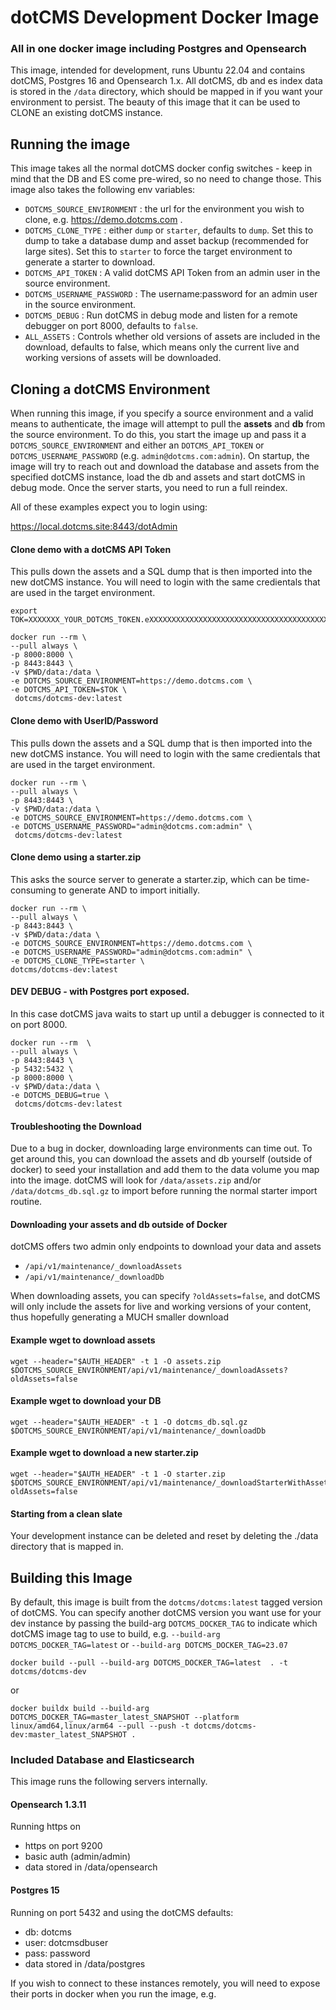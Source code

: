 # dotCMS Development Docker Image
### All in one docker image including Postgres and Opensearch
This image, intended for development, runs Ubuntu 22.04 and contains dotCMS, Postgres 16 and Opensearch 1.x. All dotCMS, db and es index data is stored in the `/data` directory, which should be mapped in if you want your environment to persist.  The beauty of this image that it can be used to CLONE an existing dotCMS instance.  


## Running the image
This image takes all the normal dotCMS docker config switches - keep in mind that the DB and ES come pre-wired, so no need to change those.  This image also takes the following env variables:

- `DOTCMS_SOURCE_ENVIRONMENT` : the url for the environment you wish to clone, e.g. https://demo.dotcms.com .
- `DOTCMS_CLONE_TYPE` : either `dump` or `starter`, defaults to `dump`.  Set this to dump to take a database dump and asset backup (recommended for large sites).  Set this to `starter` to force the target environment to generate a starter to download.
- `DOTCMS_API_TOKEN` : A valid dotCMS API Token from an admin user in the source environment.
- `DOTCMS_USERNAME_PASSWORD` :  The username:password for an admin user in the source environment.
- `DOTCMS_DEBUG` :  Run dotCMS in debug mode and listen for a remote debugger on port 8000, defaults to `false`.
- `ALL_ASSETS` : Controls whether old versions of assets are included in the download, defaults to false, which means only the current live and working versions of assets will be downloaded.



## Cloning a dotCMS Environment
When running this image, if you specify a source environment and a valid means to authenticate, the image will attempt to pull the **assets** and **db** from the source environment.  To do this, you start the image up and pass it a `DOTCMS_SOURCE_ENVIRONMENT` and either an `DOTCMS_API_TOKEN` or `DOTCMS_USERNAME_PASSWORD` (e.g. `admin@dotcms.com:admin`).  On startup, the image will try to reach out and download the database and assets from the specified dotCMS instance, load the db and assets and start dotCMS in debug mode. Once the server starts, you need to run a full reindex.



All of these examples expect you to login using:

https://local.dotcms.site:8443/dotAdmin

#### Clone demo with a dotCMS API Token
This pulls down the assets and a SQL dump that is then imported into the new dotCMS instance.  You will need to login with the same
credientals that are used in the target environment.
```
export TOK=XXXXXXX_YOUR_DOTCMS_TOKEN.eXXXXXXXXXXXXXXXXXXXXXXXXXXXXXXXXXXXXXXXXXXXXXXXXXXXXXXXXXXXXXXXXXX

docker run --rm \
--pull always \
-p 8000:8000 \
-p 8443:8443 \
-v $PWD/data:/data \
-e DOTCMS_SOURCE_ENVIRONMENT=https://demo.dotcms.com \
-e DOTCMS_API_TOKEN=$TOK \
 dotcms/dotcms-dev:latest
```

#### Clone demo with UserID/Password
This pulls down the assets and a SQL dump that is then imported into the new dotCMS instance.  You will need to login with the same
credientals that are used in the target environment.
```
docker run --rm \
--pull always \
-p 8443:8443 \
-v $PWD/data:/data \
-e DOTCMS_SOURCE_ENVIRONMENT=https://demo.dotcms.com \
-e DOTCMS_USERNAME_PASSWORD="admin@dotcms.com:admin" \
 dotcms/dotcms-dev:latest
```


#### Clone demo using a starter.zip 
This asks the source server to generate a starter.zip, which can be time-consuming to generate AND to import initially.  
```
docker run --rm \
--pull always \
-p 8443:8443 \
-v $PWD/data:/data \
-e DOTCMS_SOURCE_ENVIRONMENT=https://demo.dotcms.com \
-e DOTCMS_USERNAME_PASSWORD="admin@dotcms.com:admin" \
-e DOTCMS_CLONE_TYPE=starter \
dotcms/dotcms-dev:latest
```


#### DEV DEBUG - with Postgres port exposed.  
In this case dotCMS java waits to start up until a debugger is connected to it on port 8000.
```
docker run --rm  \
--pull always \
-p 8443:8443 \
-p 5432:5432 \
-p 8000:8000 \
-v $PWD/data:/data \
-e DOTCMS_DEBUG=true \
 dotcms/dotcms-dev:latest
```


#### Troubleshooting the Download
Due to a bug in docker, downloading large environments can time out. To get around this, you can download the assets and db yourself (outside of docker) to seed your installation and add them to the data volume you map into the image.  dotCMS will look for `/data/assets.zip` and/or `/data/dotcms_db.sql.gz` to import before running the normal starter import routine.

#### Downloading your assets and db outside of Docker
dotCMS offers two admin only endpoints to download your data and assets
- `/api/v1/maintenance/_downloadAssets`
- `/api/v1/maintenance/_downloadDb`

When downloading assets, you can specify `?oldAssets=false`, and dotCMS will only include the assets for live and working versions of your content, thus hopefully generating a MUCH smaller download

#### Example wget to download assets
```
wget --header="$AUTH_HEADER" -t 1 -O assets.zip  $DOTCMS_SOURCE_ENVIRONMENT/api/v1/maintenance/_downloadAssets?oldAssets=false
```

#### Example wget to download your DB
```
wget --header="$AUTH_HEADER" -t 1 -O dotcms_db.sql.gz $DOTCMS_SOURCE_ENVIRONMENT/api/v1/maintenance/_downloadDb 

```

#### Example wget to download a new starter.zip
```
wget --header="$AUTH_HEADER" -t 1 -O starter.zip $DOTCMS_SOURCE_ENVIRONMENT/api/v1/maintenance/_downloadStarterWithAssets?oldAssets=false

```



#### Starting from a clean slate
Your development instance can be deleted and reset by deleting the ./data directory that is mapped in. 




## Building this Image
By default, this image is built from the `dotcms/dotcms:latest` tagged version of dotCMS.  You can specify another dotCMS version you want use for your dev instance by passing the build-arg `DOTCMS_DOCKER_TAG` to indicate which dotCMS image tag to use to build,  e.g.
`--build-arg DOTCMS_DOCKER_TAG=latest` or `--build-arg DOTCMS_DOCKER_TAG=23.07`

```
docker build --pull --build-arg DOTCMS_DOCKER_TAG=latest  . -t dotcms/dotcms-dev
```
or
```
docker buildx build --build-arg DOTCMS_DOCKER_TAG=master_latest_SNAPSHOT --platform linux/amd64,linux/arm64 --pull --push -t dotcms/dotcms-dev:master_latest_SNAPSHOT .
```

### Included Database and Elasticsearch

This image runs the following servers internally. 

#### Opensearch 1.3.11
Running https on 
- https on port 9200 
- basic auth (admin/admin)
- data stored in /data/opensearch 


#### Postgres 15
Running on port 5432 and using the dotCMS defaults:
- db: dotcms
- user: dotcmsdbuser
- pass: password
- data stored in /data/postgres

If you wish to connect to these instances remotely, you will need to expose their ports in docker when you run the image, e.g.
